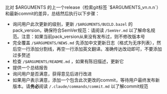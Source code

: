 比对 $ARGUMENTS 的上一个release（检索git标签 `$ARGUMENTS_vn.n.n`）和最新commit的差异，总结然后执行以下步骤：

- 询问用户此次更新的级别，更新 `/$ARGUMENTS/BUILD.bazel` 的pack_version，确保符合SemVer规范：请阅读 `/SemVer.md` 以了解命名规范。注意：如果当前pack_version从来没有发布过，则不修改版本号
- 完全覆盖 `/$ARGUMENTS/NEWS.md` 先添加中文更新日志（格式为无序列表），然后空一行添加分割线，再空一行添加英文翻译。准确传达改动即可，不要添加过多赘述
- 检查 `/$ARGUMENTS/README.md` ，如果有陈旧描述，更新它
- 提供一个总结报告
- 询问用户是否满意，获得意见后进行改进
- 如果用户表示满意，添加一个包含此次更改的commit，等待用户最终发布新版本。请**务必**阅读 `/.claude/commands/commit.md` 以了解commit规范

